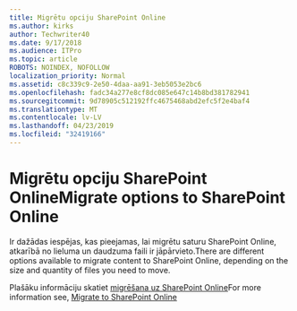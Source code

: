 ```yaml
---
title: Migrētu opciju SharePoint Online
ms.author: kirks
author: Techwriter40
ms.date: 9/17/2018
ms.audience: ITPro
ms.topic: article
ROBOTS: NOINDEX, NOFOLLOW
localization_priority: Normal
ms.assetid: c8c339c9-2e50-4daa-aa91-3eb5053e2bc6
ms.openlocfilehash: fadc34a277e8cf8dc085e647c14b8bd381782941
ms.sourcegitcommit: 9d78905c512192ffc4675468abd2efc5f2e4baf4
ms.translationtype: MT
ms.contentlocale: lv-LV
ms.lasthandoff: 04/23/2019
ms.locfileid: "32419166"
---
```

# <a name="migrate-options-to-sharepoint-online"></a><span data-ttu-id="39e21-102">Migrētu opciju SharePoint Online</span><span class="sxs-lookup"><span data-stu-id="39e21-102">Migrate options to SharePoint Online</span></span>

<span data-ttu-id="39e21-103">Ir dažādas iespējas, kas pieejamas, lai migrētu saturu SharePoint Online, atkarībā no lieluma un daudzuma faili ir jāpārvieto.</span><span class="sxs-lookup"><span data-stu-id="39e21-103">There are different options available to migrate content to SharePoint Online, depending on the size and quantity of files you need to move.</span></span>
  
<span data-ttu-id="39e21-104">Plašāku informāciju skatiet [migrēšana uz SharePoint Online](https://go.microsoft.com/fwlink/?linkid-2022029)</span><span class="sxs-lookup"><span data-stu-id="39e21-104">For more information see, [Migrate to SharePoint Online](https://go.microsoft.com/fwlink/?linkid-2022029)</span></span>
  

